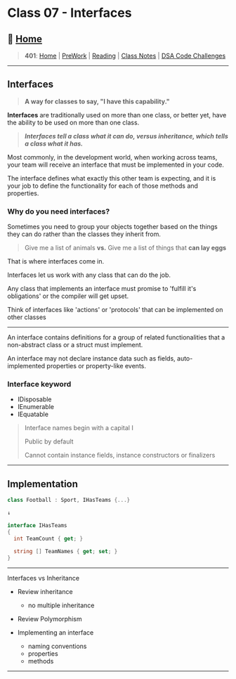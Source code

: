 # Class 07 - Interfaces

## 🏡 [**Home**](https://mistidinzy.github.io/ReadingNotes/)

> **401**: [Home](https://mistidinzy.github.io/ReadingNotes/401home.html)
|
[PreWork](https://mistidinzy.github.io/ReadingNotes/401/preworkRM.html)
|
[Reading](https://mistidinzy.github.io/ReadingNotes/401/ReadingRM.html)
|
[Class Notes](https://mistidinzy.github.io/ReadingNotes/401/ClassRM.html)
|
[DSA Code Challenges](https://mistidinzy.github.io/data-structures-and-algorithms/)

_____

## Interfaces

> **A way for classes to say, "I have this capability."**

**Interfaces** are traditionally used on more than one class, or better yet, have the ability to be used on more than one class.

> ***Interfaces tell a class what it can do, versus inheritance, which tells a class what it has.***

Most commonly, in the development world, when working across teams, your team will receive an interface that must be implemented in your code.

The interface defines what exactly this other team is expecting, and it is your job to define the functionality for each of those methods and properties.

### Why do you need interfaces?

Sometimes you need to group your objects together based on the things they can do rather than the classes they inherit from.

> Give me a list of animals **vs.** Give me a list of things that **can lay eggs**

That is where interfaces come in.

Interfaces let us work with any class that can do the job.

Any class that implements an interface must promise to 'fulfill it's obligations' or the compiler will get upset.

Think of interfaces like 'actions' or 'protocols' that can be implemented on other classes

_____

An interface contains definitions for a group of related functionalities that a non-abstract class or a struct must implement.

An interface may not declare instance data such as fields, auto-implemented properties or property-like events.

### Interface keyword

* IDisposable
* IEnumerable
* IEquatable

> Interface names begin with a capital I
>
> Public by default
>
> Cannot contain instance fields, instance constructors or finalizers

_____

## Implementation

```C#
class Football : Sport, IHasTeams {...}

↓

interface IHasTeams
{
  int TeamCount { get; }
  
  string [] TeamNames { get; set; }
}
```

_____

Interfaces vs Inheritance

* Review inheritance
  * no multiple inheritance

* Review Polymorphism

* Implementing an interface
  * naming conventions
  * properties
  * methods

_____
